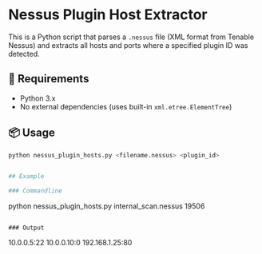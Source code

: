 # Nessus Plugin Host Extractor

This is a Python script that parses a `.nessus` file (XML format from Tenable Nessus) and extracts all hosts and ports where a specified plugin ID was detected.

## 🧰 Requirements

- Python 3.x
- No external dependencies (uses built-in `xml.etree.ElementTree`)

## 📦 Usage

```bash
python nessus_plugin_hosts.py <filename.nessus> <plugin_id>


## Example

### Commandline 
```
python nessus_plugin_hosts.py internal_scan.nessus 19506
```

### Output
```
10.0.0.5:22
10.0.0.10:0
192.168.1.25:80
```
